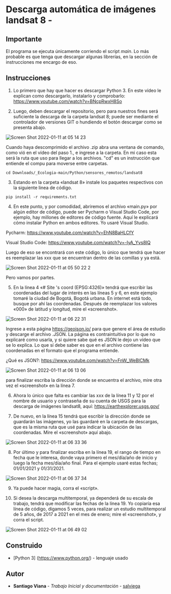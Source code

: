 # Descarga automática de imágenes landsat 8 -
 
 
## Importante
 
El programa se ejecuta únicamente corriendo el script _main_. Lo más probable es que tenga que descargar algunas librerías, en la sección de instrucciones me encargo de eso.
 
## Instrucciones
 
1. Lo primero que hay que hacer es descargar Python 3. En este vídeo le explican como descargarlo, instalarlo y comprobarlo: https://www.youtube.com/watch?v=BNcpRwxH8So
 
2. Luego, deben descargar el repositorio, pero para nuestros fines será suficiente la descarga de la carpeta landsat 8; puede ser mediante el controlador de versiones GIT o hundiendo el botón descargar como se presenta abajo.
 
![Screen Shot 2022-01-11 at 05 14 23](https://user-images.githubusercontent.com/90350943/148938919-1fc28175-21cf-45dd-ba90-2815c9f1f527.png)
 
Cuando haya descomprimido el archivo .zip abra una ventana de comando, como vió en el vídeo del paso 1., e ingrese a la carpeta. En mi caso esta será la ruta que uso para llegar a los archivos. "cd" es un instrucción que entiende el compu para moverse entre carpetas.
 
```
cd Downloads/_Ecologia-main/Python/sensores_remotos/landsat8
```
 
3. Estando en la carpeta «landsat 8» instale los paquetes respectivos con la siguiente linea de código.
 
```
pip install -r requirements.txt
```
 
4. En este punto, y por comodidad, abriremos el archivo «main.py» por algún editor de código, puede ser Pycharm o Visual Studio Code, por ejemplo, hay millones de editores de código fuente. Aquí le explicará cómo instalar Python en ambos editores. Yo usaré Visual Studio.
 
Pycharm: https://www.youtube.com/watch?v=EhN8BaHLCfY
 
Visual Studio Code: https://www.youtube.com/watch?v=-IyA_Yvs8IQ
 
Luego de eso se encontrará con este código, lo único que tendrá que hacer es reemplazar las xxx que se encuentran dentro de las comillas y ya está.
 
![Screen Shot 2022-01-11 at 05 50 22 2](https://user-images.githubusercontent.com/90350943/148939217-8be63bc9-d49f-4584-b06e-695c8adad752.png)
 
Pero vamos por partes.
 
5. En la línea 4 «# Site 's coord (EPSG:4326)» tendrá que escribir las coordenadas del lugar de interés en las líneas 5 y 6, en este ejemplo tomaré la ciudad de Bogotá, Bogotá urbana. En internet está todo, busque por ahí las coordenadas. Después de reemplazar los valores «000» de latitud y longitud, mire el «screenshot».
 
![Screen Shot 2022-01-11 at 06 22 31](https://user-images.githubusercontent.com/90350943/148939396-094e72b0-5b39-46c0-94a9-ea4723a7d33e.png)
 
Ingrese a esta página https://geojson.io/ para que genere el área de estudio y descarge el archivo .JSON. La página es contraintuitiva por lo que no explicaré como usarla, y si quiere sabe qué es JSON le dejo un vídeo que se lo explica. Lo que sí debe saber es que en el archivo contiene las coordenadas en el formato que el programa entiende.
 
¿Qué es JSON?:  https://www.youtube.com/watch?v=FnW_WeBlCMk
 
![Screen Shot 2022-01-11 at 06 13 06](https://user-images.githubusercontent.com/90350943/148939267-96517253-cbd6-4c8d-9d00-9420999a63d2.png)

 
para finalizar escriba la dirección donde se encuentra el archivo, mire otra vez el «screenshot» en la línea 7.
 
6. Ahora lo único que falta es cambiar las xxx de la línea 11 y 12 por el nombre de usuario y contraseña de su cuenta de USGS para la descarga de imágenes landsat8, aquí: https://earthexplorer.usgs.gov/
 
7. De nuevo, en la línea 15 tendrá que escribir la dirección donde se guardarán las imágenes, yo las guardaré en la carpeta de descargas, que es la misma ruta que usé para indicar la ubicación de las coordenadas. Mire el «screenshot» aquí abajo.
 
![Screen Shot 2022-01-11 at 06 33 36](https://user-images.githubusercontent.com/90350943/148939513-a45bda24-18b1-4eff-a7c3-16b5beb50e67.png)
 
8. Por último y para finalizar escriba en la línea 19, el rango de tiempo en fecha que le interesa, donde vaya primero el mes/día/año de inicio y luego la fecha mes/día/año final. Para el ejemplo usaré estas fechas; 01/01/2021 y 01/31/2021.
 
![Screen Shot 2022-01-11 at 06 37 34](https://user-images.githubusercontent.com/90350943/148939650-1a3a0d2a-c0b2-4f3e-9316-fc9ac216cb00.png) 

9. Ya puede hacer magia, corra el «script».
 
10. Si desea la descarga multitemporal, ya dependerá de su escala de trabajo, tendrá que modificar las fechas de la línea 19. Yo copiaría esa línea de código, digamos 5 veces, para realizar un estudio multitemporal de 5 años, de 2017 a 2021 en el mes de enero; mire el «screenshot», y corra el script.

![Screen Shot 2022-01-11 at 06 49 02](https://user-images.githubusercontent.com/90350943/148940370-d30e2d80-645b-4f64-9073-e7b173483c24.png)
 
## Construido
 
* [Python 3] (https://www.python.org/) - lenguaje usado
 
## Autor
 
* **Santiago Viana** - *Trabajo Inicial y documentación* - [salviega](https://github.com/salviega)